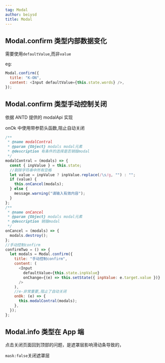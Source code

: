 ```yaml
---
tag: Modal
author: beiysd
title: Modal
---
```


## Modal.confirm 类型内部数据变化

需要使用<code>defaultValue</code>,而非<code>value</code>

eg:

```js
Modal.confirm({
  title: "K-ON",
  content: <Input defaultValue={this.state.words} />,
});
```

## Modal.confirm 类型手动控制关闭

依据 ANTD 提供的 modalApi 实现

onOk 中使用带参箭头函数,阻止自动关闭

```js
/**
 * @name modalContral
 * @param {Object} modals modal元素
 * @description 有条件的选择是否销毁modal
 */
modalContral = (modals) => {
  const { inpValue } = this.state;
  //剔除字符串中所有空格
  let value = inpValue ? inpValue.replace(/\s/g, "") : "";
  if (value) {
    this.onCancel(modals);
  } else {
    message.warning("请输入有效内容");
  }
};
/**
 * @name onCancel
 * @param {Object} modals modal元素
 * @description 销毁modal
 */
onCancel = (modals) => {
  modals.destroy();
};
//手动控制confirm
confirmTwo = () => {
  let modals = Modal.confirm({
    title: "手动控制confirm",
    content: (
      <Input
        defaultValue={this.state.inpValue}
        onChange={(e) => this.setState({ inpValue: e.target.value })}
      />
    ),
    //e-非常重要,阻止了自动关闭
    onOk: (e) => {
      this.modalContral(modals);
    },
  });
};
```

## Modal.info 类型在 App 端

点击关闭页面回到顶部的问题，是遮罩层影响滑动条导致的，

<code>mask:false</code>关闭遮罩层
